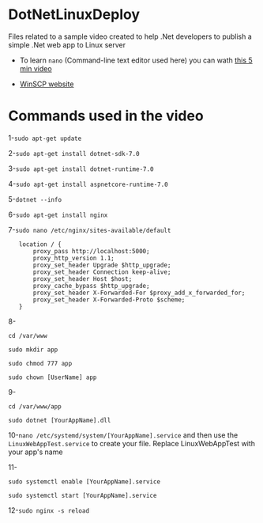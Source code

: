 # DotNetLinuxDeploy
Files related to a sample video created to help .Net developers to publish a simple .Net web app to Linux server

* To learn `nano` (Command-line text editor used here)  you can wath [this 5 min video](https://www.youtube.com/watch?v=NV9PyPJKqH4) 

* [WinSCP website](https://winscp.net)


# Commands used in the video

1-`sudo apt-get update`

2-`sudo apt-get install dotnet-sdk-7.0`

3-`sudo apt-get install dotnet-runtime-7.0`

4-`sudo apt-get install aspnetcore-runtime-7.0`

5-`dotnet --info`

6-`sudo apt-get install nginx`

7-`sudo nano /etc/nginx/sites-available/default`

```
   location / {
       proxy_pass http://localhost:5000;
       proxy_http_version 1.1;
       proxy_set_header Upgrade $http_upgrade;
       proxy_set_header Connection keep-alive;
       proxy_set_header Host $host;
       proxy_cache_bypass $http_upgrade;
       proxy_set_header X-Forwarded-For $proxy_add_x_forwarded_for;
       proxy_set_header X-Forwarded-Proto $scheme;
   }
```

8-

  `cd /var/www`
  
  `sudo mkdir app`
  
  `sudo chmod 777 app`
   
  `sudo chown [UserName] app`

9- 

  `cd /var/www/app`
  
  `sudo dotnet [YourAppName].dll`

10-`nano /etc/systemd/system/[YourAppName].service` and then use the `LinuxWebAppTest.service` to create your file. Replace LinuxWebAppTest with your app's name


11-

`sudo systemctl enable [YourAppName].service`


`sudo systemctl start [YourAppName].service`

12-`sudo nginx -s reload`
